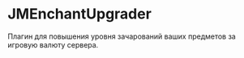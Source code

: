 # JMEnchantUpgrader
Плагин для повышения уровня зачарований ваших предметов за игровую валюту сервера.
